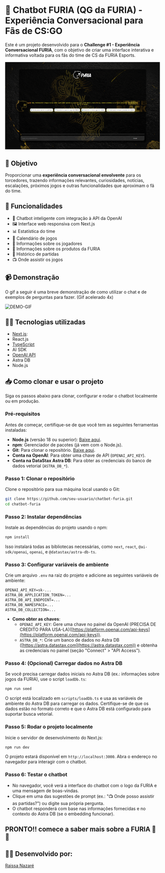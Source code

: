 # 🐯 Chatbot FURIA (QG da FURIA) - Experiência Conversacional para Fãs de CS:GO

Este é um projeto desenvolvido para o **Challenge #1 - Experiência Conversacional FURIA**, com o objetivo de criar uma interface interativa e informativa voltada para os fãs do time de CS da FURIA Esports.

![DEMO](./app/assets/demo.png)

## 🎯 Objetivo

Proporcionar uma **experiência conversacional envolvente** para os torcedores, trazendo informações relevantes, curiosidades, notícias, escalações, próximos jogos e outras funcionalidades que aproximam o fã do time.

## 🚀 Funcionalidades

- 🧠 Chatbot inteligente com integração à API da OpenAI
- 🖼️ Interface web responsiva com Next.js
- 📊 Estatística do time
- 📆 Calendário de jogos
- 👥 Informações sobre os jogadores
- 🏪 Informações sobre os produtos da FURIA
- 🧾 Histórico de partidas
- 📺 Onde assistir os jogos

## 📹 Demonstração

O gif a seguir é uma breve demonstração de como utilizar o chat e de exemplos de perguntas para fazer. (Gif acelerado 4x)

![DEMO-GIF](/chatbot-furia/app/assets/demo-gif.gif)

## 🧑‍💻 Tecnologias utilizadas

- [Next.js](https://nextjs.org/):
- React.js
- [TypeScript](https://www.typescriptlang.org/)
- AI SDK
- [OpenAI API](https://platform.openai.com/)
- Astra DB
- Node.js

## 📥 Como clonar e usar o projeto

Siga os passos abaixo para clonar, configurar e rodar o chatbot localmente ou em produção.

### Pré-requisitos

Antes de começar, certifique-se de que você tem as seguintes ferramentas instaladas:

- **Node.js** (versão 18 ou superior): [Baixe aqui](https://nodejs.org/).
- **npm**: Gerenciador de pacotes (já vem com o Node.js).
- **Git**: Para clonar o repositório. [Baixe aqui](https://git-scm.com/).
- **Conta na OpenAI**: Para obter uma chave de API (`OPENAI_API_KEY`).
- **Conta na DataStax Astra DB**: Para obter as credenciais do banco de dados vetorial (`ASTRA_DB_*`).

### Passo 1: Clonar o repositório

Clone o repositório para sua máquina local usando o Git:

```bash
git clone https://github.com/seu-usuario/chatbot-furia.git
cd chatbot-furia
```

### Passo 2: Instalar dependências

Instale as dependências do projeto usando o npm:

```bash
npm install
```

Isso instalará todas as bibliotecas necessárias, como `next`, `react`, `@ai-sdk/openai`, `openai`, e `@datastax/astra-db-ts`.

### Passo 3: Configurar variáveis de ambiente

Crie um arquivo `.env` na raiz do projeto e adicione as seguintes variáveis de ambiente:

```env
OPENAI_API_KEY=sk-...
ASTRA_DB_APPLICATION_TOKEN=...
ASTRA_DB_API_ENDPOINT=...
ASTRA_DB_NAMESPACE=...
ASTRA_DB_COLLECTION=...
```

- **Como obter as chaves**:
  - `OPENAI_API_KEY`: Gere uma chave no painel da OpenAI (PRECISA DE CREDITO PARA USA-LA)([https://platform.openai.com/api-keys](https://platform.openai.com/api-keys)).
  - `ASTRA_DB_*`: Crie um banco de dados no Astra DB ([https://astra.datastax.com](https://astra.datastax.com)) e obtenha as credenciais no painel (seção "Connect" > "API Access").

### Passo 4: (Opcional) Carregar dados no Astra DB

Se você precisa carregar dados iniciais no Astra DB (ex.: informações sobre jogos da FURIA), use o script `loadDb.ts`:

```bash
npm run seed
```

O script está localizado em `scripts/loadDb.ts` e usa as variáveis de ambiente do Astra DB para carregar os dados. Certifique-se de que os dados estão no formato correto e que o Astra DB está configurado para suportar busca vetorial.

### Passo 5: Rodar o projeto localmente

Inicie o servidor de desenvolvimento do Next.js:

```bash
npm run dev
```

O projeto estará disponível em `http://localhost:3000`. Abra o endereço no navegador para interagir com o chatbot.

### Passo 6: Testar o chatbot

- No navegador, você verá a interface do chatbot com o logo da FURIA e uma mensagem de boas-vindas.
- Clique em uma das sugestões de prompt (ex.: "📺 Onde posso assistir as partidas?") ou digite sua própria pergunta.
- O chatbot responderá com base nas informações fornecidas e no contexto do Astra DB (se o embedding funcionar).

## PRONTO!! comece a saber mais sobre a FURIA 🐯🔥

## 👩‍💻 Desenvolvido por:

[Raissa Nazaré](https://www.linkedin.com/in/raissanazar%C3%A9/)
